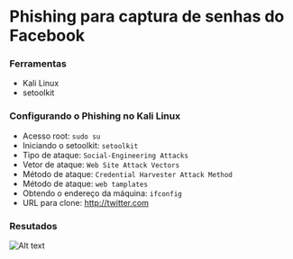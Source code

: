 # Phishing para captura de senhas do Facebook

### Ferramentas

- Kali Linux
- setoolkit

### Configurando o Phishing no Kali Linux

- Acesso root: ``` sudo su ```
- Iniciando o setoolkit: ``` setoolkit ```
- Tipo de ataque: ``` Social-Engineering Attacks ```
- Vetor de ataque: ``` Web Site Attack Vectors ```
- Método de ataque: ```Credential Harvester Attack Method ```
- Método de ataque: ``` web tamplates ```
- Obtendo o endereço da máquina: ``` ifconfig ```
- URL para clone: http://twitter.com

### Resutados
      
![Alt text](./passwd.png "Optional title")
